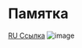 # Памятка
[RU Ссылка](https://habr.com/en/company/jetinfosystems/blog/322018/)
![image](https://user-images.githubusercontent.com/48804404/162803009-59886310-45ec-4591-90d9-326603470808.png)
